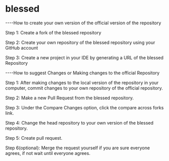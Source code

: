 # blessed
----How to create your own version of the official version of the repository  

Step 1: Create a fork of the blessed repository  

Step 2: Create your own repository of the blessed repository using your GitHub account  

Step 3: Create a new project in your IDE by generating a URL of the blessed Repository  
  
    
      
        
        
----How to suggest Changes or Making changes to the official Repository

Step 1: After making changes to the local version of the repository in your computer, commit changes to your own repository of the official repository.  

Step 2: Make a new Pull Request from the blessed repository.  

Step 3: Under the Compare Changes option, click the compare across forks link.  

Step 4: Change the head repository to your own version of the blessed repository.  

Step 5: Create pull request.  

Step 6(optional): Merge the request yourself if you are sure everyone agrees, if not wait until everyone agrees.

